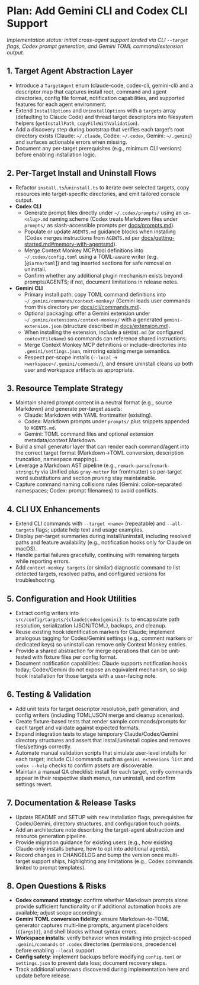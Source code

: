 # Plan: Add Gemini CLI and Codex CLI Support

_Implementation status: initial cross-agent support landed via CLI `--target` flags, Codex prompt generation, and Gemini TOML command/extension output._

## 1. Target Agent Abstraction Layer

- Introduce a `TargetAgent` enum (claude-code, codex-cli, gemini-cli) and a descriptor map that captures install root, command and agent directories, config file format, notification capabilities, and supported features for each agent environment.
- Extend `InstallOptions` and `UninstallOptions` with a `targets` array (defaulting to Claude Code) and thread target descriptors into filesystem helpers (`getInstallPath`, `copyFileWithValidation`).
- Add a discovery step during bootstrap that verifies each target’s root directory exists (Claude: `~/.claude`, Codex: `~/.codex`, Gemini: `~/.gemini`) and surfaces actionable errors when missing.
- Document any per-target prerequisites (e.g., minimum CLI versions) before enabling installation logic.

## 2. Per-Target Install and Uninstall Flows

- Refactor `install.ts`/`uninstall.ts` to iterate over selected targets, copy resources into target-specific directories, and emit tailored console output.
- **Codex CLI**
  - Generate prompt files directly under `~/.codex/prompts/` using an `cm-<slug>.md` naming scheme (Codex treats Markdown files under `prompts/` as slash-accessible prompts per [docs/prompts.md](https://github.com/openai/codex/blob/main/docs/prompts.md)).
  - Populate or update `AGENTS.md` guidance blocks when installing (Codex merges instructions from `AGENTS.md` per [docs/getting-started.md#memory-with-agentsmd](https://github.com/openai/codex/blob/main/docs/getting-started.md#memory-with-agentsmd)).
  - Merge Context Monkey MCP/tool definitions into `~/.codex/config.toml` using a TOML-aware writer (e.g. [`@iarna/toml`]) and tag inserted sections for safe removal on uninstall.
  - Confirm whether any additional plugin mechanism exists beyond prompts/AGENTS; if not, document limitations in release notes.
- **Gemini CLI**
  - Primary install path: copy TOML command definitions into `~/.gemini/commands/context-monkey/` (Gemini loads user commands from this directory per [docs/cli/commands.md](https://github.com/google-gemini/gemini-cli/blob/main/docs/cli/commands.md)).
  - Optional packaging: offer a Gemini extension under `~/.gemini/extensions/context-monkey/` with a generated `gemini-extension.json` (structure described in [docs/extension.md](https://github.com/google-gemini/gemini-cli/blob/main/docs/extension.md)).
  - When installing the extension, include a `GEMINI.md` (or configured `contextFileName`) so commands can reference shared instructions.
  - Merge Context Monkey MCP definitions or include-directories into `.gemini/settings.json`, mirroring existing merge semantics.
  - Respect per-scope installs (`--local` → `<workspace>/.gemini/commands/`), and ensure uninstall cleans up both user and workspace artifacts as appropriate.

## 3. Resource Template Strategy

- Maintain shared prompt content in a neutral format (e.g., source Markdown) and generate per-target assets:
  - Claude: Markdown with YAML frontmatter (existing).
  - Codex: Markdown prompts under `prompts/` plus snippets appended to `AGENTS.md`.
  - Gemini: TOML command files and optional extension metadata/context Markdown.
- Build a small generator layer that can render each command/agent into the correct target format (Markdown→TOML conversion, description truncation, namespace mapping).
- Leverage a Markdown AST pipeline (e.g., `remark-parse`/`remark-stringify` via Unified plus `gray-matter` for frontmatter) so per-target word substitutions and section pruning stay maintainable.
- Capture command naming collisions rules (Gemini: colon-separated namespaces; Codex: prompt filenames) to avoid conflicts.

## 4. CLI UX Enhancements

- Extend CLI commands with `--target <name>` (repeatable) and `--all-targets` flags; update help text and usage examples.
- Display per-target summaries during install/uninstall, including resolved paths and feature availability (e.g., notification hooks only for Claude on macOS).
- Handle partial failures gracefully, continuing with remaining targets while reporting errors.
- Add `context-monkey targets` (or similar) diagnostic command to list detected targets, resolved paths, and configured versions for troubleshooting.

## 5. Configuration and Hook Utilities

- Extract config writers into `src/config/targets/{claude|codex|gemini}.ts` to encapsulate path resolution, serialization (JSON/TOML), backups, and cleanup.
- Reuse existing hook identification markers for Claude; implement analogous tagging for Codex/Gemini settings (e.g., comment markers or dedicated keys) so uninstall can remove only Context Monkey entries.
- Provide a shared abstraction for merge operations that can be unit-tested with fixture files per config format.
- Document notification capabilities: Claude supports notification hooks today; Codex/Gemini do not expose an equivalent mechanism, so skip hook installation for those targets with a user-facing note.

## 6. Testing & Validation

- Add unit tests for target descriptor resolution, path generation, and config writers (including TOML/JSON merge and cleanup scenarios).
- Create fixture-based tests that render sample commands/prompts for each target and validate against expected formats.
- Expand integration tests to stage temporary Claude/Codex/Gemini directory structures and assert that install/uninstall copies and removes files/settings correctly.
- Automate manual validation scripts that simulate user-level installs for each target; include CLI commands such as `gemini extensions list` and `codex --help` checks to confirm assets are discoverable.
- Maintain a manual QA checklist: install for each target, verify commands appear in their respective slash menus, run uninstall, and confirm settings revert.

## 7. Documentation & Release Tasks

- Update README and SETUP with new installation flags, prerequisites for Codex/Gemini, directory structures, and configuration touch points.
- Add an architecture note describing the target-agent abstraction and resource generation pipeline.
- Provide migration guidance for existing users (e.g., how existing Claude-only installs behave, how to opt into additional agents).
- Record changes in CHANGELOG and bump the version once multi-target support ships, highlighting any limitations (e.g., Codex commands limited to prompt templates).

## 8. Open Questions & Risks

- **Codex command strategy**: confirm whether Markdown prompts alone provide sufficient functionality or if additional automation hooks are available; adjust scope accordingly.
- **Gemini TOML conversion fidelity**: ensure Markdown-to-TOML generator captures multi-line prompts, argument placeholders (`{{args}}`), and shell blocks without syntax errors.
- **Workspace installs**: verify behavior when installing into project-scoped `.gemini/commands` or `.codex` directories (permissions, precedence) before enabling `--local` support.
- **Config safety**: implement backups before modifying `config.toml` or `settings.json` to prevent data loss; document recovery steps.
- Track additional unknowns discovered during implementation here and update before release.
